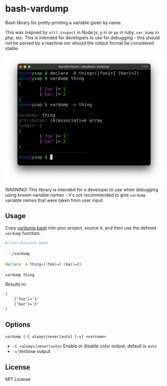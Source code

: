 bash-vardump
============

Bash library for pretty-printing a variable given by name.

This was inspired by `util.inspect` in Node.js, `p` in or `pp` in ruby,
`var_dump` in php, etc.  This is intended for developers to use for debugging -
this should not be parsed by a machine nor should the output format be
considered stable.

![screenshot](screenshot.png)

WARNING! This library is intended for a developer to use when debugging using
known variable names - it's not recommended to give `vardump` variable names
that were taken from user input.

Usage
-----

Copy [vardump.bash](/vardump.bash) into your project, source it, and then use
the defined `vardump` function:

``` bash
#!/usr/bin/env bash

. ./vardump

declare -A thing=([foo]=1 [bar]=2)

vardump thing
```

Results in:

```
(
	['foo']='1'
	['bar']='2'
)
```

Options
-------

    vardump [-C always|never|auto] [-v] <varname>

- `-C <always|never|auto>` Enable or disable color output, default is `auto`
- `-v` Verbose output

License
-------

MIT License
